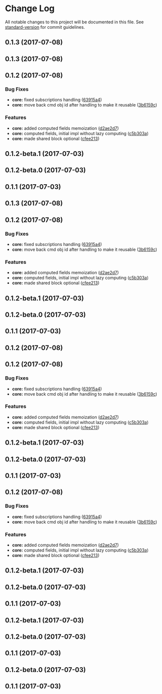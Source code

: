 # Change Log

All notable changes to this project will be documented in this file.
See [standard-version](https://github.com/conventional-changelog/standard-version) for commit guidelines.

<a name="0.1.3"></a>
## 0.1.3 (2017-07-08)



<a name="0.1.3"></a>
## 0.1.3 (2017-07-08)



<a name="0.1.2"></a>
## 0.1.2 (2017-07-08)


### Bug Fixes

* **core:** fixed subscriptions handling ([63915a4](https://github.com/mangojuicejs/mangojuice/commit/63915a4))
* **core:** move back cmd obj id after handling to make it reusable ([3b6159c](https://github.com/mangojuicejs/mangojuice/commit/3b6159c))


### Features

* **core:** added computed fields memoization ([d2ae2d7](https://github.com/mangojuicejs/mangojuice/commit/d2ae2d7))
* **core:** computed fields, initial impl without lazy computing ([c5b303a](https://github.com/mangojuicejs/mangojuice/commit/c5b303a))
* **core:** made shared block optional ([cfee213](https://github.com/mangojuicejs/mangojuice/commit/cfee213))



<a name="0.1.2-beta.1"></a>
## 0.1.2-beta.1 (2017-07-03)



<a name="0.1.2-beta.0"></a>
## 0.1.2-beta.0 (2017-07-03)



<a name="0.1.1"></a>
## 0.1.1 (2017-07-03)




<a name="0.1.3"></a>
## 0.1.3 (2017-07-08)



<a name="0.1.2"></a>
## 0.1.2 (2017-07-08)


### Bug Fixes

* **core:** fixed subscriptions handling ([63915a4](https://github.com/mangojuicejs/mangojuice/commit/63915a4))
* **core:** move back cmd obj id after handling to make it reusable ([3b6159c](https://github.com/mangojuicejs/mangojuice/commit/3b6159c))


### Features

* **core:** added computed fields memoization ([d2ae2d7](https://github.com/mangojuicejs/mangojuice/commit/d2ae2d7))
* **core:** computed fields, initial impl without lazy computing ([c5b303a](https://github.com/mangojuicejs/mangojuice/commit/c5b303a))
* **core:** made shared block optional ([cfee213](https://github.com/mangojuicejs/mangojuice/commit/cfee213))



<a name="0.1.2-beta.1"></a>
## 0.1.2-beta.1 (2017-07-03)



<a name="0.1.2-beta.0"></a>
## 0.1.2-beta.0 (2017-07-03)



<a name="0.1.1"></a>
## 0.1.1 (2017-07-03)




<a name="0.1.2"></a>
## 0.1.2 (2017-07-08)



<a name="0.1.2"></a>
## 0.1.2 (2017-07-08)


### Bug Fixes

* **core:** fixed subscriptions handling ([63915a4](https://github.com/mangojuicejs/mangojuice/commit/63915a4))
* **core:** move back cmd obj id after handling to make it reusable ([3b6159c](https://github.com/mangojuicejs/mangojuice/commit/3b6159c))


### Features

* **core:** added computed fields memoization ([d2ae2d7](https://github.com/mangojuicejs/mangojuice/commit/d2ae2d7))
* **core:** computed fields, initial impl without lazy computing ([c5b303a](https://github.com/mangojuicejs/mangojuice/commit/c5b303a))
* **core:** made shared block optional ([cfee213](https://github.com/mangojuicejs/mangojuice/commit/cfee213))



<a name="0.1.2-beta.1"></a>
## 0.1.2-beta.1 (2017-07-03)



<a name="0.1.2-beta.0"></a>
## 0.1.2-beta.0 (2017-07-03)



<a name="0.1.1"></a>
## 0.1.1 (2017-07-03)




<a name="0.1.2"></a>
## 0.1.2 (2017-07-08)


### Bug Fixes

* **core:** fixed subscriptions handling ([63915a4](https://github.com/mangojuicejs/mangojuice/commit/63915a4))
* **core:** move back cmd obj id after handling to make it reusable ([3b6159c](https://github.com/mangojuicejs/mangojuice/commit/3b6159c))


### Features

* **core:** added computed fields memoization ([d2ae2d7](https://github.com/mangojuicejs/mangojuice/commit/d2ae2d7))
* **core:** computed fields, initial impl without lazy computing ([c5b303a](https://github.com/mangojuicejs/mangojuice/commit/c5b303a))
* **core:** made shared block optional ([cfee213](https://github.com/mangojuicejs/mangojuice/commit/cfee213))



<a name="0.1.2-beta.1"></a>
## 0.1.2-beta.1 (2017-07-03)



<a name="0.1.2-beta.0"></a>
## 0.1.2-beta.0 (2017-07-03)



<a name="0.1.1"></a>
## 0.1.1 (2017-07-03)




<a name="0.1.2-beta.1"></a>
## 0.1.2-beta.1 (2017-07-03)



<a name="0.1.2-beta.0"></a>
## 0.1.2-beta.0 (2017-07-03)



<a name="0.1.1"></a>
## 0.1.1 (2017-07-03)




<a name="0.1.2-beta.0"></a>
## 0.1.2-beta.0 (2017-07-03)



<a name="0.1.1"></a>
## 0.1.1 (2017-07-03)

